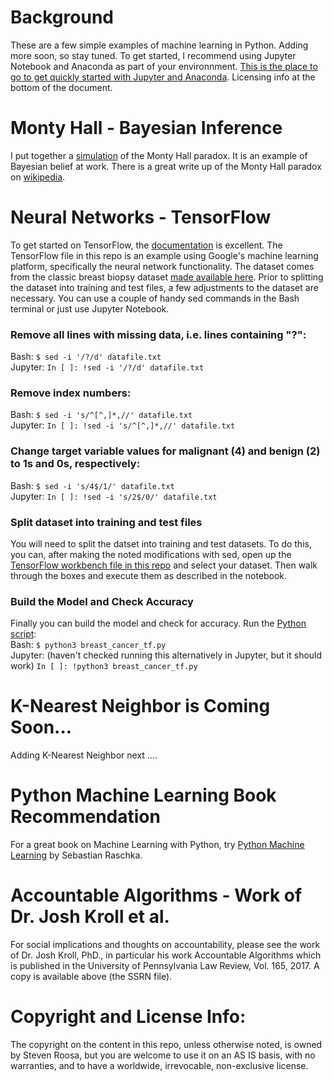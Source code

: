 # Background
These are a few simple examples of machine learning in Python.  Adding more soon, so stay tuned.
To get started, I recommend using Jupyter Notebook and Anaconda as part of your environnment. <a href="http://jupyter.org/install.html">This is the place to go to get quickly started with Jupyter and Anaconda</a>. Licensing info at the bottom of the document.

# Monty Hall - Bayesian Inference
I put together a [simulation](StevenRoosa/Machine-Learning-Examples-and-Information/monty_hall.ipynb) of the Monty Hall paradox. It is an example of Bayesian belief at work.
There is a great write up of the Monty Hall paradox on <a href="https://en.wikipedia.org/wiki/Monty_Hall_problem">wikipedia</a>.

# Neural Networks - TensorFlow
To get started on TensorFlow, the <a href="https://www.tensorflow.org/get_started/os_setup">documentation</a> is excellent.
The TensorFlow file in this repo is an example using Google's machine learning platform,
specifically the neural network functionality.  The dataset comes from the classic breast
biopsy dataset <a href="https://archive.ics.uci.edu/ml/machine-learning-databases/breast-cancer-wisconsin/breast-cancer-wisconsin.data">made available here</a>.  Prior to splitting the dataset into training and test files, a few adjustments to the dataset are necessary. You can use a couple of handy sed commands in the Bash terminal or just use Jupyter Notebook.
  
### Remove all lines with missing data, i.e. lines containing "?":  
Bash: `$ sed -i '/?/d' datafile.txt`  
Jupyter: `In [ ]: !sed -i '/?/d' datafile.txt`

### Remove index numbers: 
Bash: `$ sed -i 's/^[^,]*,//' datafile.txt`  
Jupyter: `In [ ]: !sed -i 's/^[^,]*,//' datafile.txt` 

### Change target variable values for malignant (4) and benign (2) to 1s and 0s, respectively:  
Bash: `$ sed -i 's/4$/1/' datafile.txt`  
Jupyter: `In [ ]: !sed -i 's/2$/0/' datafile.txt`  

### Split dataset into training and test files
You will need to split the datset into training and test datasets. To do this, you can, after making the noted modifications with sed, open up the [TensorFlow workbench file in this repo](StevenRoosa/Machine-Learning-Examples-and-Information/tensor_workbench.ipynb) and select your dataset.  Then walk through the boxes and execute them as described in the notebook.  
  
### Build the Model and Check Accuracy  
Finally you can build the model and check for accuracy.  Run the [Python script](StevenRoosa/Machine-Learning-Examples-and-Information/breast_cancer_tf.py):  
Bash: `$ python3 breast_cancer_tf.py`  
Jupyter: (haven't checked running this alternatively in Jupyter, but it should work) `In [ ]: !python3 breast_cancer_tf.py`  
  
# K-Nearest Neighbor is Coming Soon...
Adding K-Nearest Neighbor next ....

# Python Machine Learning Book Recommendation
For a great book on Machine Learning with Python, try <a href="https://www.amazon.com/Python-Machine-Learning-Sebastian-Raschka/dp/1783555130/">Python Machine Learning</a> by Sebastian Raschka.

# Accountable Algorithms - Work of Dr. Josh Kroll et al.
For social implications and thoughts on accountability, 
please see the work of Dr. Josh Kroll, PhD., in particular his work Accountable Algorithms which is published in the University of Pennsylvania Law Review, Vol. 165, 2017. A copy is available above (the SSRN file).

# Copyright and License Info:
The copyright on the content in this repo, unless otherwise noted, is owned by Steven Roosa, but you are welcome to use it on an AS IS basis, with no warranties, and to have a worldwide, irrevocable, non-exclusive license.
